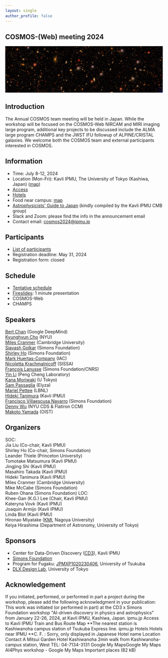 ```yaml
---
layout: single
author_profile: false
---
```

## COSMOS-(Web) meeting 2024
![cosmos](/_images/cosmos_hsc_half.jpg)

## Introduction
The Annual COSMOS team meeting will be held in Japan. While the workshop will be focused on the COSMOS-Web NIRCAM and MIRI imaging large program, additional key projects to be discussed include the ALMA large program CHAMPS and the JWST IFU followup of ALPINE/CRISTAL galaxies. We welcome both the COSMOS team and external participants interested in COSMOS.  
## Information
* Time: July 8-12, 2024
* Location (Mon-Fri): Kavli IPMU, The University of Tokyo (Kashiwa, Japan) ([map](https://maps.app.goo.gl/YzgzK9UrQ55sL89x8))
* [Access](https://www.ipmu.jp/visitors/access-ipmu)
* [Hotels](https://www.ipmu.jp/visitors/accommodation)
* Food near campus: [map](https://www.google.com/maps/d/u/1/edit?mid=19vATYu2h1a6U74yt53fsnK7XeO5x6pY&usp=sharing)
* [Astrophysicists' Guide to Japan](https://sites.google.com/view/ipmucmb/discover-japan) (kindly compiled by the Kavli IPMU CMB group)
* Slack and Zoom: please find the info in the announcement email
* Contact email: cosmos2024@ipmu.jp
## Participants
* [List of participants](https://docs.google.com/spreadsheets/d/e/2PACX-1vRSrzz3KVijHet4UbIL9uaa4MYSRCxV2tTMdqzviCOb0jJtmaXJtzJvrWF5bdtEEenrQXzmra2YQ401/pubhtml?gid=1689797346&single=true)
* Registration deadline: May 31, 2024
* Registration form: closed
## Schedule
* [Tentative schedule](https://docs.google.com/spreadsheets/d/e/2PACX-1vRSrzz3KVijHet4UbIL9uaa4MYSRCxV2tTMdqzviCOb0jJtmaXJtzJvrWF5bdtEEenrQXzmra2YQ401/pubhtml?gid=1995226109&single=true)
* [Fireslides](https://docs.google.com/spreadsheets/d/e/2PACX-1vRSrzz3KVijHet4UbIL9uaa4MYSRCxV2tTMdqzviCOb0jJtmaXJtzJvrWF5bdtEEenrQXzmra2YQ401/pubhtml?gid=680479747&single=true): 1 minute presentation
* COSMOS-Web
* CHAMPS
## Speakers
[Bert Chan](https://chakazul.github.io/) (Google DeepMind)\
[Kyunghyun Cho](https://kyunghyuncho.me/) (NYU)\
[Miles Cranmer](https://astroautomata.com/) (Cambridge University)\
[Siavash Golkar](https://www.simonsfoundation.org/people/siavash-golkar/) (Simons Foundation)\
[Shirley Ho](https://www.shirleyho.me/) (Simons Foundation)\
[Mark Huertas-Company](https://mhuertascompany.weebly.com/) (IAC)\
[Nicoletta Krachmalnicoff](https://www.sissa.it/ap/members.php?ID=174) (SISSA)\
[François Lanusse](https://flanusse.net/) (Simons Foundation/CNRS)\
[Yin Li](https://scholar.google.com/citations?user=EAUmw6UAAAAJ) (Peng Cheng Laboratory)\
[Kana Moriwaki](http://www-utap.phys.s.u-tokyo.ac.jp/~moriwaki/) (U Tokyo)\
[Sam Passaglia](https://www.passaglia.jp/) (Elyza)\
[Mariel Pettee](https://marielpettee.com/) (LBNL)\
[Hideki Tanimura](https://member.ipmu.jp/hideki.tanimura/index.htm) (Kavli IPMU)\
[Francisco Villaescusa Navarro](https://franciscovillaescusa.github.io/) (Simons Foundation)\
[Denny Wu](https://www.cs.toronto.edu/~dennywu/) (NYU CDS & Flatiron CCM)\
[Makoto Yamada](https://www.oist.jp/research/makoto-yamada) (OIST)
## Organizers
SOC:\
Jia Liu (Co-chair, Kavli IPMU)\
Shirley Ho (Co-chair, Simons Foundation)\
Leander Thiele (Princeton University)\
Tomotake Matsumura (Kavli IPMU)\
Jingjing Shi (Kavli IPMU)\
Masahiro Takada (Kavli IPMU)\
Hideki Tanimura (Kavli IPMU)\
Miles Cranmer (Cambridge University)\
Mike McCabe (Simons Foundation)\
Ruben Ohana (Simons Foundation)
LOC:\
Khee-Gan (K.G.) Lee (Chair, Kavli IPMU)\
Kateryna Vovk (Kavli IPMU)\
Joaquin Armijo (Kavli IPMU)\
Linda Blot (Kavli IPMU)\
Hironao Miyatake ([KMI](https://www.kmi.nagoya-u.ac.jp/eng/), Nagoya University)\
Keiya Hirashima (Department of Astronomy, University of Tokyo)
## Sponsors
* Center for Data-Driven Discovery ([CD3](https://cd3.ipmu.jp/)), Kavli IPMU
* [Simons Foundation](https://www.simonsfoundation.org/)
* Program for Fugaku: [JPMXP1020230406](https://www2.ccs.tsukuba.ac.jp/aiuniverse/index.html), University of Tsukuba
* [DLX Design Lab](https://www.designlab.ac/), University of Tokyo
## Acknowledgement
If you initiated, performed, or performed in part a project during the workshop, please add the following acknowledgment in your publication:
This work was initiated (or performed in part) at the CD3 x Simons Foundation workshop "AI-driven discovery in physics and astrophysics" from January 22-26, 2024, at Kavli IPMU, Kashiwa, Japan.
ipmu.jp
Access to Kavli IPMU
Train and Bus Route Map **The nearest station is Kashiwanoha campus station of Tsukuba Express line.
ipmu.jp
Hotels
Hotels near IPMU   **C. F. :    Sorry, only displayed in Japanese   Hotel name Location Contact A Mitsui Garden Hotel Kashiwanoha   2min walk from Kashiwanoha- campus station, West TEL: 04-7134-3131
Google My MapsGoogle My Maps
AI4Phys workshop - Google My Maps
Important places (82 kB)
